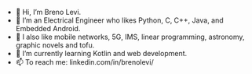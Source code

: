 - 👋 Hi, I’m Breno Levi.
- 👀 I’m an Electrical Engineer who likes Python, C, C++, Java, and Embedded Android. 
- 🙂 I also like mobile networks, 5G, IMS, linear programming, astronomy, graphic novels and tofu.
- 🌱 I’m currently learning Kotlin and web development.
- 📫 To reach me: linkedin.com/in/brenolevi/

<!---
blevic/blevic is a ✨ special ✨ repository because its `README.md` (this file) appears on your GitHub profile.
You can click the Preview link to take a look at your changes.
--->
